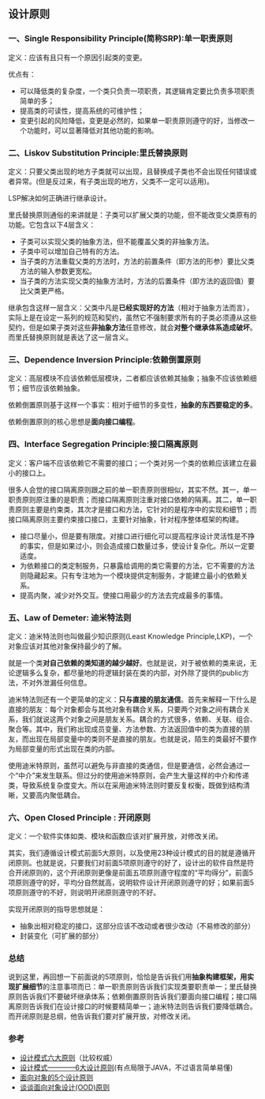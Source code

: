 ## 设计原则

### 一、Single Responsibility Principle(简称SRP):单一职责原则

定义：应该有且只有一个原因引起类的变更。

优点有：

- 可以降低类的复杂度，一个类只负责一项职责，其逻辑肯定要比负责多项职责简单的多；
- 提高类的可读性，提高系统的可维护性；
- 变更引起的风险降低，变更是必然的，如果单一职责原则遵守的好，当修改一个功能时，可以显著降低对其他功能的影响。

### 二、Liskov Substitution Principle:里氏替换原则

定义：只要父类出现的地方子类就可以出现，且替换成子类也不会出现任何错误或者异常。(但是反过来，有子类出现的地方，父类不一定可以适用)。

LSP解决如何正确进行继承设计。

里氏替换原则通俗的来讲就是：子类可以扩展父类的功能，但不能改变父类原有的功能。它包含以下4层含义：

- 子类可以实现父类的抽象方法，但不能覆盖父类的非抽象方法。
- 子类中可以增加自己特有的方法。
- 当子类的方法重载父类的方法时，方法的前置条件（即方法的形参）要比父类方法的输入参数更宽松。
- 当子类的方法实现父类的抽象方法时，方法的后置条件（即方法的返回值）要比父类更严格。

继承包含这样一层含义：父类中凡是**已经实现好的方法**（相对于抽象方法而言），实际上是在设定一系列的规范和契约，虽然它不强制要求所有的子类必须遵从这些契约，但是如果子类对这些**非抽象方法**任意修改，就会**对整个继承体系造成破坏**。而里氏替换原则就是表达了这一层含义。

### 三、Dependence Inversion Principle:依赖倒置原则

定义：高层模块不应该依赖低层模块，二者都应该依赖其抽象；抽象不应该依赖细节；细节应该依赖抽象。

依赖倒置原则基于这样一个事实：相对于细节的多变性，**抽象的东西要稳定的多**。

依赖倒置原则的核心思想是**面向接口编程**。

### 四、Interface Segregation Principle:接口隔离原则

定义：客户端不应该依赖它不需要的接口；一个类对另一个类的依赖应该建立在最小的接口上。 

很多人会觉的接口隔离原则跟之前的单一职责原则很相似，其实不然。其一，单一职责原则原注重的是职责；而接口隔离原则注重对接口依赖的隔离。其二，单一职责原则主要是约束类，其次才是接口和方法，它针对的是程序中的实现和细节；而接口隔离原则主要约束接口接口，主要针对抽象，针对程序整体框架的构建。

- 接口尽量小，但是要有限度。对接口进行细化可以提高程序设计灵活性是不挣的事实，但是如果过小，则会造成接口数量过多，使设计复杂化。所以一定要适度。
- 为依赖接口的类定制服务，只暴露给调用的类它需要的方法，它不需要的方法则隐藏起来。只有专注地为一个模块提供定制服务，才能建立最小的依赖关系。
- 提高内聚，减少对外交互。使接口用最少的方法去完成最多的事情。


### 五、Law of Demeter: 迪米特法则

定义：迪米特法则也叫做最少知识原则(Least Knowledge Principle,LKP)，一个对象应该对其他对象保持最少的了解。

就是一个类**对自己依赖的类知道的越少越好**。也就是说，对于被依赖的类来说，无论逻辑多么复杂，都尽量地的将逻辑封装在类的内部，对外除了提供的public方法，不对外泄漏任何信息。

迪米特法则还有一个更简单的定义：**只与直接的朋友通信**。首先来解释一下什么是直接的朋友：每个对象都会与其他对象有耦合关系，只要两个对象之间有耦合关系，我们就说这两个对象之间是朋友关系。耦合的方式很多，依赖、关联、组合、聚合等。其中，我们称出现成员变量、方法参数、方法返回值中的类为直接的朋友，而出现在局部变量中的类则不是直接的朋友。也就是说，陌生的类最好不要作为局部变量的形式出现在类的内部。

使用迪米特原则，虽然可以避免与非直接的类通信，但是要通信，必然会通过一个“中介”来发生联系。但过分的使用迪米特原则，会产生大量这样的中介和传递类，导致系统复杂度变大。所以在采用迪米特法则时要反复权衡，既做到结构清晰，又要高内聚低耦合。

### 六、Open Closed Principle : 开闭原则

定义：一个软件实体如类、模块和函数应该对扩展开放，对修改关闭。

其实，我们遵循设计模式前面5大原则，以及使用23种设计模式的目的就是遵循开闭原则。也就是说，只要我们对前面5项原则遵守的好了，设计出的软件自然是符合开闭原则的，这个开闭原则更像是前面五项原则遵守程度的“平均得分”，前面5项原则遵守的好，平均分自然就高，说明软件设计开闭原则遵守的好；如果前面5项原则遵守的不好，则说明开闭原则遵守的不好。

实现开闭原则的指导思想就是：

- 抽象出相对稳定的接口，这部分应该不改动或者很少改动（不易修改的部分）
- 封装变化（可扩展的部分）


### 总结

说到这里，再回想一下前面说的5项原则，恰恰是告诉我们用**抽象构建框架，用实现扩展细节**的注意事项而已：单一职责原则告诉我们实现类要职责单一；里氏替换原则告诉我们不要破坏继承体系；依赖倒置原则告诉我们要面向接口编程；接口隔离原则告诉我们在设计接口的时候要精简单一；迪米特法则告诉我们要降低耦合。而开闭原则是总纲，他告诉我们要对扩展开放，对修改关闭。


### 参考

- [设计模式六大原则](http://www.uml.org.cn/sjms/201211023.asp#2)（比较权威）
- [设计模式————6大设计原则](https://www.cnblogs.com/HouJiao/p/5459022.html)(有点局限于JAVA，不过语言简单易懂)
- [面向对象的5个设计原则](https://www.jianshu.com/p/105eeee27ba4)
- [谈谈面向对象设计(OOD)原则](https://www.jianshu.com/p/e378025920f8)